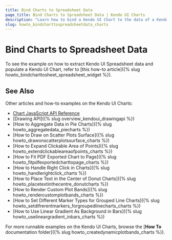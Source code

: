```yaml
---
title: Bind Charts to Spreadsheet Data
page_title: Bind Charts to Spreadsheet Data | Kendo UI Charts
description: "Learn how to bind a Kendo UI Chart to the data of a Kendo UI Spreadsheet widget."
slug: howto_bindcharttospreadsheetdata_charts
---
```


# Bind Charts to Spreadsheet Data

To see the example on how to extract Kendo UI Spreadsheet data and populate a Kendo UI Chart, refer to [this how-to article]({% slug howto_bindcharttosheet_spreadsheet_widget %}).

## See Also

Other articles and how-to examples on the Kendo UI Charts:

* [Chart JavaScript API Reference](/api/javascript/dataviz/ui/chart)
* [Drawing API]({% slug overview_kendoui_drawingapi %})
* [How to Aggregate Data in Pie Charts]({% slug howto_aggregatedata_piecharts %})
* [How to Draw on Scatter Plots Surface]({% slug howto_drawonscatterplotssurface_charts %})
* [How to Expand Clickable Area of Points]({% slug howto_extendclickableareaofpoints_charts %})
* [How to Fit PDF Exported Chart to Page]({% slug howto_fitpdfexportedcharttopage_charts %})
* [How to Handle Right Click in Charts]({% slug howto_handlerightclick_charts %})
* [How to Place Text in the Center of Donut Charts]({% slug howto_placetextinthecentre_donutcharts %})
* [How to Render Custom Plot Bands]({% slug howto_rendercustomplotbands_charts %})
* [How to Set Different Marker Types for Grouped Line Charts]({% slug howto_setdifrerentmarkers_forgroupedlinecharts_charts %})
* [How to Use Linear Gradient As Background in Bars]({% slug howto_uselineargradient_inbars_charts %})

For more runnable examples on the Kendo UI Charts, browse the [**How To** documentation folder]({% slug howto_createdynamicplotbands_charts %}).
